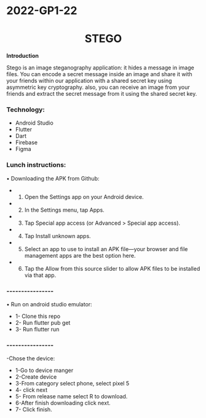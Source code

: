 
# 2022-GP1-22

<div>
  <h1 align="center">STEGO</h1>
  <strong>
    Introduction
  </strong>
  <p>
    Stego is an image steganography application: it hides a message in image files. You can encode a secret message inside an image and share it with your friends within our application with a shared secret key using asymmetric key cryptography. also, you can receive an image from your friends and extract the secret message from it using the shared secret key.

  </p>
</div>


### Technology:
- Android Studio
- Flutter
- Dart
- Firebase
- Figma


### Lunch instructions:

• Downloading the APK from Github:
- 1. Open the Settings app on your Android device.
- 2. In the Settings menu, tap Apps.
- 3. Tap Special app access (or Advanced > Special app access).
- 4. Tap Install unknown apps.
- 5. Select an app to use to install an APK file—your browser and file management apps are the best
option here.
- 6. Tap the Allow from this source slider to allow APK files to be installed via that app.
### ----------------
• Run on android studio emulator:
- 1- Clone this repo 
- 2- Run flutter pub get 
- 3- Run flutter run
### ----------------
-Chose the device:
- 1-Go to device manger 
- 2-Create device 
- 3-From category select phone, select pixel 5 
- 4- click next
- 5- From release name select R to download. 
- 6-After finish downloading click next. 
- 7- Click finish.

